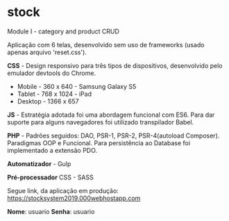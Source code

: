 # stock
Module I - category and product CRUD

Aplicação com 6 telas, desenvolvido sem uso de frameworks (usado apenas arquivo 'reset.css').

**CSS** - Design responsivo para três tipos de dispositivos, desenvolvido pelo emulador devtools do Chrome.
  * Mobile - 360 x 640 - Samsung Galaxy S5
  * Tablet - 768 x 1024 - iPad
  * Desktop - 1366 x 657
  
**JS** - Estratégia adotada foi uma abordagem funcional com ES6. 
     Para dar suporte para alguns navegadores foi utilizado transpilador Babel.

**PHP** - Padrões seguidos: DAO, PSR-1, PSR-2, PSR-4(autoload Composer). 
      Paradigmas OOP e Funcional. 
      Para persistência ao Database foi implementado a extensão PDO.
      
**Automatizador** - Gulp

**Pré-processador** CSS - SASS

Segue link, da aplicação em produção: https://stocksystem2019.000webhostapp.com

**Nome**: usuario
**Senha**: usuario
